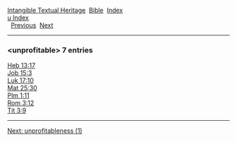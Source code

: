 [Intangible Textual Heritage](../../index)  [Bible](../index) 
[Index](index)   
[u Index](_u_)  
  [Previous](c11952)  [Next](c11954) 

------------------------------------------------------------------------

### &lt;unprofitable&gt; 7 entries

[Heb 13:17](../kjv/heb013.htm#017)  
[Job 15:3](../kjv/job015.htm#003)  
[Luk 17:10](../kjv/luk017.htm#010)  
[Mat 25:30](../kjv/mat025.htm#030)  
[Plm 1:11](../kjv/plm001.htm#011)  
[Rom 3:12](../kjv/rom003.htm#012)  
[Tit 3:9](../kjv/tit003.htm#009)  

------------------------------------------------------------------------

[Next: unprofitableness (1)](c11954)
